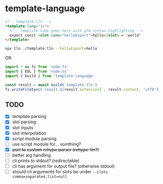 # template-language

```html
<!-- template.tln -->
<template lang="js">
  <!-- template code goes here with gfm syntax highlighting -->
  export const <slot name="helloExport">hello</slot> = 'world'
</template>
```

```bash
npx tln ./template.tln --helloExport=hello
```

OR

```js
import * as fs from 'node:fs'
import { EOL } from 'node:os'
import { build } from 'template-language'

const result = await build('template.tln')
fs.writeFileSync(`result.${result.extension}`, result.content, 'utf8')
```

## TODO

- [x] template parsing
- [x] slot parsing
- [x] slot inputs
- [x] slot interpolation
- [x] script module parsing
- [ ] use script module for... somthing?
- [x] ~~port to custom rehype parser (rehype-tln?)~~
- [ ] better arg handling
- [ ] cli prints to stdout? (redirectable)
- [ ] cli has argument for output file? (otherwise stdout)
- [ ] should cli arguments for slots be under `--slots comma=separated,list=null`

